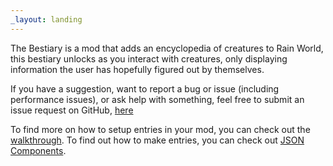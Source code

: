 ```yaml
---
_layout: landing
---
```


The Bestiary is a mod that adds an encyclopedia of creatures to Rain World, this bestiary unlocks as you interact with creatures, only displaying information the user has hopefully figured out by themselves.

If you have a suggestion, want to report a bug or issue (including performance issues), or ask help with something, feel free to submit an issue request on GitHub, [here](https://github.com/Oxyaine/RainWorldBestiary/issues)

To find more on how to setup entries in your mod, you can check out the [walkthrough](https://oxyaine.github.io/RainWorldBestiary/articles/walkthrough.html).
To find out how to make entries, you can check out [JSON Components](https://oxyaine.github.io/RainWorldBestiary/articles/json-components.html).